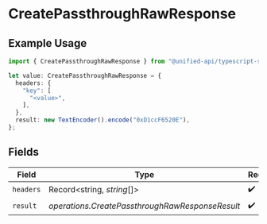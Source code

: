 # CreatePassthroughRawResponse

## Example Usage

```typescript
import { CreatePassthroughRawResponse } from "@unified-api/typescript-sdk/sdk/models/operations";

let value: CreatePassthroughRawResponse = {
  headers: {
    "key": [
      "<value>",
    ],
  },
  result: new TextEncoder().encode("0xD1ccF6520E"),
};
```

## Fields

| Field                                           | Type                                            | Required                                        | Description                                     |
| ----------------------------------------------- | ----------------------------------------------- | ----------------------------------------------- | ----------------------------------------------- |
| `headers`                                       | Record<string, *string*[]>                      | :heavy_check_mark:                              | N/A                                             |
| `result`                                        | *operations.CreatePassthroughRawResponseResult* | :heavy_check_mark:                              | N/A                                             |